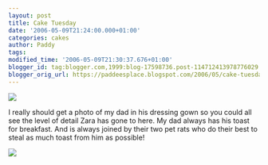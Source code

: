 ```yaml
--- 
layout: post 
title: Cake Tuesday 
date: '2006-05-09T21:24:00.000+01:00' 
categories: cakes
author: Paddy 
tags: 
modified_time: '2006-05-09T21:30:37.676+01:00' 
blogger_id: tag:blogger.com,1999:blog-17598736.post-114712413978776029
blogger_orig_url: https://paddeesplace.blogspot.com/2006/05/cake-tuesday_09.html 
---
```

![](https://photos1.blogger.com/blogger/7081/1699/320/2005_0622Image0004%20%282%29.0.jpg)

I really should get a photo of my dad in his dressing gown so you could
all see the level of detail Zara has gone to here. My dad always has his
toast for breakfast. And is always joined by their two pet rats who do
their best to steal as much toast from him as possible!

![](https://photos1.blogger.com/blogger/7081/1699/320/2005_0622Image0009.0.jpg)
